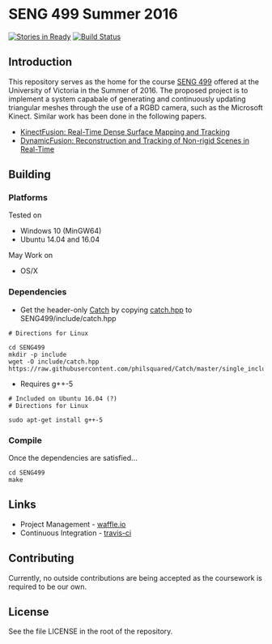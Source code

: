 # SENG 499 Summer 2016
[![Stories in Ready](https://badge.waffle.io/RobertLeahy/SENG499.png?label=ready&title=Ready)](http://waffle.io/RobertLeahy/SENG499)
[![Build Status](https://travis-ci.org/RobertLeahy/SENG499.svg?branch=master)](https://travis-ci.org/RobertLeahy/SENG499)

## Introduction
This repository serves as the home for the course [SENG 499](http://www.ece.uvic.ca/~elec499/) offered at the University of Victoria in the Summer of 2016. The proposed project is to implement a system capabale of generating and continuously updating triangular meshes through the use of a RGBD camera, such as the Microsoft Kinect. Similar work has been done in the following papers.
* [KinectFusion: Real-Time Dense Surface Mapping and Tracking](http://homes.cs.washington.edu/~newcombe/papers/newcombe_etal_ismar2011.pdf)
* [DynamicFusion: Reconstruction and Tracking of Non-rigid Scenes in Real-Time](http://grail.cs.washington.edu/projects/dynamicfusion/papers/DynamicFusion.pdf)

## Building

### Platforms
Tested on
* Windows 10 (MinGW64)
* Ubuntu 14.04 and 16.04

May Work on
* OS/X

### Dependencies
* Get the header-only [Catch](https://github.com/philsquared/Catch) by copying [catch.hpp](https://raw.githubusercontent.com/philsquared/Catch/master/single_include/catch.hpp) to SENG499/include/catch.hpp
```
# Directions for Linux

cd SENG499
mkdir -p include
wget -O include/catch.hpp https://raw.githubusercontent.com/philsquared/Catch/master/single_include/catch.hpp
```
* Requires g++-5
```
# Included on Ubuntu 16.04 (?)
# Directions for Linux

sudo apt-get install g++-5
```

### Compile
Once the dependencies are satisfied...
```
cd SENG499
make
```

## Links
* Project Management - [waffle.io](https://waffle.io/RobertLeahy/SENG499)
* Continuous Integration - [travis-ci](https://travis-ci.org/RobertLeahy/SENG499/)

## Contributing
Currently, no outside contributions are being accepted as the coursework is required to be our own.

## License
See the file LICENSE in the root of the repository.


